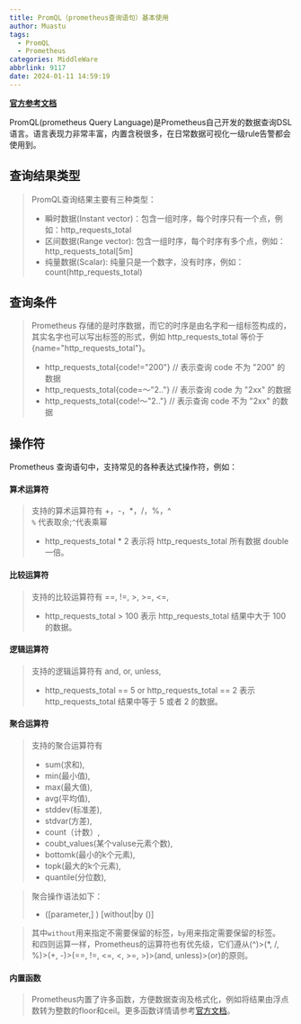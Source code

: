 ```yaml
---
title: PromQL（prometheus查询语句）基本使用
author: Muastu
tags:
  - PromQL
  - Prometheus
categories: MiddleWare
abbrlink: 9117
date: 2024-01-11 14:59:19
---
```

**[官方参考文档](https://songjiayang.gitbooks.io/prometheus/content/promql/summary.html)**
  
PromQL(prometheus Query Language)是Prometheus自己开发的数据查询DSL语言。语言表现力非常丰富，内置含税很多，在日常数据可视化一级rule告警都会使用到。

## 查询结果类型
> PromQL查询结果主要有三种类型：
>* 瞬时数据(Instant vector)：包含一组时序，每个时序只有一个点，例如：http_requests_total
>* 区间数据(Range vector): 包含一组时序，每个时序有多个点，例如：http_requests_total[5m]
>* 纯量数据(Scalar): 纯量只是一个数字，没有时序，例如：count(http_requests_total)

## 查询条件
> Prometheus 存储的是时序数据，而它的时序是由名字和一组标签构成的，其实名字也可以写出标签的形式，例如 http_requests_total 等价于 {name="http_requests_total"}。
>* http_requests_total{code!="200"}  // 表示查询 code 不为 "200" 的数据
>* http_requests_total{code=～"2.."} // 表示查询 code 为 "2xx" 的数据
>* http_requests_total{code!～"2.."} // 表示查询 code 不为 "2xx" 的数据

## 操作符
Prometheus 查询语句中，支持常见的各种表达式操作符，例如：
#### 算术运算符
> 支持的算术运算符有 +，-，*，/，%，^  
> `%` 代表取余;`^`代表乘幂
>* http_requests_total * 2 表示将 http_requests_total 所有数据 double 一倍。  

#### 比较运算符
> 支持的比较运算符有 ==, !=, >, >=, <=,
>* http_requests_total > 100 表示 http_requests_total 结果中大于 100 的数据。

#### 逻辑运算符
> 支持的逻辑运算符有 and, or, unless,
>* http_requests_total == 5 or http_requests_total == 2 表示 http_requests_total 结果中等于 5 或者 2 的数据。

#### 聚合运算符
> 支持的聚合运算符有 
>* sum(求和),   
>* min(最小值),  
>* max(最大值), 
>* avg(平均值), 
>* stddev(标准差), 
>* stdvar(方差), 
>* count（计数）, 
>* coubt_values(某个valuse元素个数),  
>* bottomk(最小的k个元素),  
>* topk(最大的k个元素),   
>* quantile(分位数),  

> 聚合操作语法如下：
>* <aggr-op>([parameter,] <vector expression>) [without|by (<label list>)]  

> 其中`without`用来指定不需要保留的标签，`by`用来指定需要保留的标签。  
和四则运算一样，Prometheus的运算符也有优先级，它们遵从(^)>(*, /, %)>(+, -)>(==, !=, <=, <, >=, >)>(and, unless)>(or)的原则。

#### 内置函数

> Prometheus内置了许多函数，方便数据查询及格式化，例如将结果由浮点数转为整数的floor和ceil。更多函数详情请参考[官方文档](https://prometheus.io/docs/prometheus/latest/querying/functions/)。
